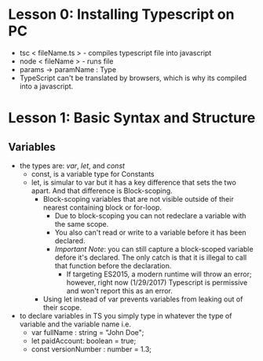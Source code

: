 # Lesson 0: Installing Typescript on PC
* tsc < fileName.ts > - compiles typescript file into javascript
* node < fileName > - runs file
* params -> paramName : Type
* TypeScript can't be translated by browsers, which is why its compiled into a javascript.

# Lesson 1: Basic Syntax and Structure
## Variables
* the types are: *var*, *let*, and *const*
  - const, is a variable type for Constants
  - let, is simular to var but it has a key difference that sets the two apart. And that difference is Block-scoping.
    + Block-scoping variables that are not visible outside of their nearest containing block or for-loop.
      - Due to block-scoping you can not redeclare a variable with the same scope.
      - You also can't read or write to a variable before it has been declared.
      - *Important Note*: you can still capture a block-scoped variable defore it's declared. The only catch is that it is illegal to call that function before the declaration.
        * If targeting ES2015, a modern runtime will throw an error; however, right now (1/29/2017) Typescript is permissive and won't report this as an error.
    + Using let instead of var prevents variables from leaking out of their scope.
* to declare variables in TS you simply type in whatever the type of variable and the variable name i.e.
  - var fullName : string = "John Doe";
  - let paidAccount: boolean = true;
  - const versionNumber : number = 1.3;